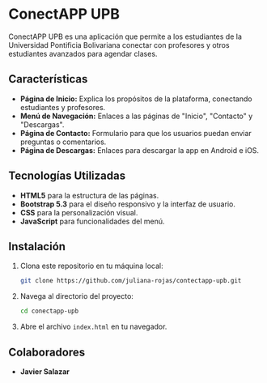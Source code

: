 # ConectAPP UPB

ConectAPP UPB es una aplicación que permite a los estudiantes de la Universidad Pontificia Bolivariana conectar con profesores y otros estudiantes avanzados para agendar clases.

## Características

- **Página de Inicio:** Explica los propósitos de la plataforma, conectando estudiantes y profesores.
- **Menú de Navegación:** Enlaces a las páginas de "Inicio", "Contacto" y "Descargas".
- **Página de Contacto:** Formulario para que los usuarios puedan enviar preguntas o comentarios.
- **Página de Descargas:** Enlaces para descargar la app en Android e iOS.

## Tecnologías Utilizadas

- **HTML5** para la estructura de las páginas.
- **Bootstrap 5.3** para el diseño responsivo y la interfaz de usuario.
- **CSS** para la personalización visual.
- **JavaScript** para funcionalidades del menú.

## Instalación

1. Clona este repositorio en tu máquina local:
   ```bash
   git clone https://github.com/juliana-rojas/contectapp-upb.git
   ```

2. Navega al directorio del proyecto:
   ```bash
   cd conectapp-upb
   ```

3. Abre el archivo `index.html` en tu navegador.

## Colaboradores

- **Javier Salazar**